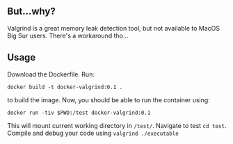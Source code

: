 ## But...why?

Valgrind is a great memory leak detection tool, but not available to MacOS Big Sur users. There's a workaround tho...

## Usage

Download the Dockerfile. Run:

`docker build -t docker-valgrind:0.1 .` 

to build the image. Now, you should be able to run the container using:

`docker run -tiv $PWD:/test docker-valgrind:0.1`

This will mount current working directory in `/test/`. Navigate to test `cd test`. Compile and debug your code using `valgrind ./executable`
